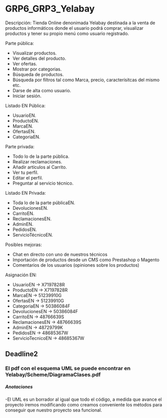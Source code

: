 # GRP6_GRP3_Yelabay

Descripción: Tienda Online denonimada Yelabay destinada a la venta de productos informáticos donde el usuario podrá comprar, visualizar productos y tener su propio menú como usuario registrado.

Parte pública: 
* Visualizar productos.
* Ver detalles del producto.
* Ver ofertas.
* Mostrar por categorias.
* Búsqueda de productos.
* Búsqueda por filtros tal como Marca, precio, caracterísitcas del mismo etc.
* Darse de alta como usuario.
* Iniciar sesión.

Listado EN Pública:
* UsuarioEN.
* ProductoEN.
* MarcaEN.
* OfertasEN.
* CategoriaEN.

Parte privada:
* Todo lo de la parte pública.
* Realizar reclamaciones.
* Añadir artículos al Carrito.
* Ver tu perfil.
* Editar el perfil.
* Preguntar al servicio técnico.

Listado EN Privada:
* Toda lo de la parte públicaEN.
* DevolucionesEN.
* CarritoEN.
* ReclamacionesEN.
* AdminEN.
* PedidosEN.
* ServicioTécnicoEN.

Posibles mejoras:
* Chat en directo con uno de nuestros técnicos
* Importación de productos desde un CMS como Prestashop o Magento
* Comentarios de los usuarios (opiniones sobre los productos)

Asignación EN:
* UsuarioEN -> X7197828R
* ProductoEN -> X7197828R
* MarcaEN -> 51239910G
* OfertasEN -> 51239910G
* CategoriaEN -> 50386084F
* DevolucionesEN -> 50386084F
* CarritoEN -> 48766639S
* ReclamacionesEN -> 48766639S
* AdminEN -> 48729799K
* PedidosEN -> 48685367W
* ServicioTecnicoEN -> 48685367W

## Deadline2
### El pdf con el esquema UML se puede encontrar en Yelabay/Scheme/DiagramaClases.pdf
##### Anotaciones
-El UML es un borrador al igual que todo el código, a medida que avance el proyecto iremos modificando como creamos conveniente los métodos para conseguir que nuestro proyecto sea funcional.